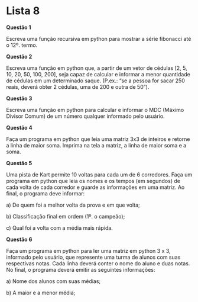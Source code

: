 # Lista 8

**Questão 1**

  Escreva uma função recursiva em python para mostrar a série fibonacci até o 12º. termo.

**Questão 2**

 Escreva uma função em python que, a partir de um vetor de cédulas [2, 5, 10, 20, 50, 100, 200], seja capaz de calcular e informar a menor quantidade de cédulas em um determinado saque. (P.ex.: “se a pessoa for sacar 250 reais, deverá obter 2 cédulas, uma de 200 e outra de 50”).


**Questão 3**

 Escreva uma função em python para calcular e informar o MDC (Máximo Divisor Comum) de um número qualquer informado pelo usuário.


**Questão 4**

 Faça um programa em python que leia uma matriz 3x3 de inteiros e retorne a linha de maior soma. Imprima na tela a matriz, a linha de maior soma e a soma.


**Questão 5**

 Uma pista de Kart permite 10 voltas para cada um de 6 corredores. Faça um programa em python que leia os nomes e os tempos (em segundos) de cada volta de cada corredor e guarde as informações em uma matriz. Ao final, o programa deve informar:

a) De quem foi a melhor volta da prova e em que volta;

b) Classificação final em ordem (1º. o campeão);

c) Qual foi a volta com a média mais rápida.

**Questão 6**

 Faça um programa em python para ler uma matriz em python 3 x 3, informado pelo usuário, que represente uma turma de alunos com suas respectivas notas. Cada linha deverá conter o nome do aluno e duas notas. No final, o programa deverá emitir as seguintes informações:

a) Nome dos alunos com suas médias;

b) A maior e a menor média;


